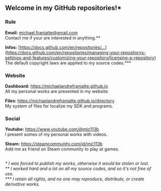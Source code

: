 ﻿  
  
## Welcome in my GitHub repositories!\*  
  
  
### Rule  
  
**Email:** michael.franiatte@gmail.com  
Contact me if your are interested in anything.\*\*  
  
**Infos:** [https://docs.github.com/en/repositories/...](https://docs.github.com/en/repositories/managing-your-repositorys-settings-and-features/customizing-your-repository/licensing-a-repository)  
The default copyright laws are applied to my source codes.\*\*\*  
  
  
### Website  
  
**Dashboard:** https://michaelandrefraniatte.github.io  
All my personal works are presented in my website.  
  
**Files:** https://michaelandrefraniatte.github.io/directory  
My system of files for localize my SDK and programs.  
  
  
### Social  
  
**Youtube:** https://www.youtube.com/@mic113b  
I present somes of my personal works with videos.  
  
**Steam:** https://steamcommunity.com/id/mic113b  
Add me as friend on Steam community to play at games.  
  
  
##  
*\* I was forced to publish my works, otherwise it would be stolen or lost.*  
*\*\* I worked hard and a lot on all my source codes, and so it's not free of use.*  
*\*\*\* I retain all rights, and no one may reproduce, distribute, or create derivative works.*  
  
  